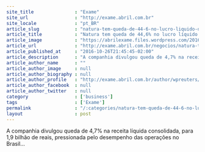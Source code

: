 ```yaml
---
site_title               : "Exame"
site_url                 : "http://exame.abril.com.br"
site_locale              : "pt_BR"
article_slug             : "natura-tem-queda-de-44-6-no-lucro-liquido-do-3o-tri"
article_title            : "Natura tem queda de 44,6% no lucro líquido do 3º tri"
article_image            : "https://abrilexame.files.wordpress.com/2016/09/size_960_16_9_natura1-460-310-jpg.jpg?quality=70&strip=all&w=960"
article_url              : "http://exame.abril.com.br/negocios/natura-tem-queda-de-446-no-lucro-liquido-do-3o-tri/"
article_published_at     : "2016-10-26T21:45:45-02:00"
article_description      : "A companhia divulgou queda de 4,7% na receita líquida consolidada, para 1,9 bilhão de reais, pressionada pelo desempenho das operações no Brasil..."
article_author_name      : ""
article_author_image     : null
article_author_biography : null
article_author_profile   : "http://exame.abril.com.br/author/wpreuters/"
article_author_facebook  : null
article_author_twitter   : null
category                 : ['business']
tags                     : ['Exame']
permalink                : "/:categories/natura-tem-queda-de-44-6-no-lucro-liquido-do-3o-tri/"
layout                   : post
---
```


A companhia divulgou queda de 4,7% na receita líquida consolidada, para 1,9 bilhão de reais, pressionada pelo desempenho das operações no Brasil...
